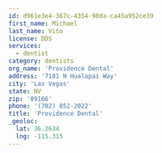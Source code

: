 ```yaml
---
id: d961e3e4-367c-4354-98da-ca45a952ce39
first_name: Michael
last_name: Vito
license: DDS
services:
  - dentist
category: dentists
org_name: 'Providence Dental'
address: '7181 N Hualapai Way'
city: 'Las Vegas'
state: NV
zip: '89166'
phone: '(702) 852-2022'
title: 'Providence Dental'
_geoloc:
  lat: 36.2634
  lng: -115.315
---
```

